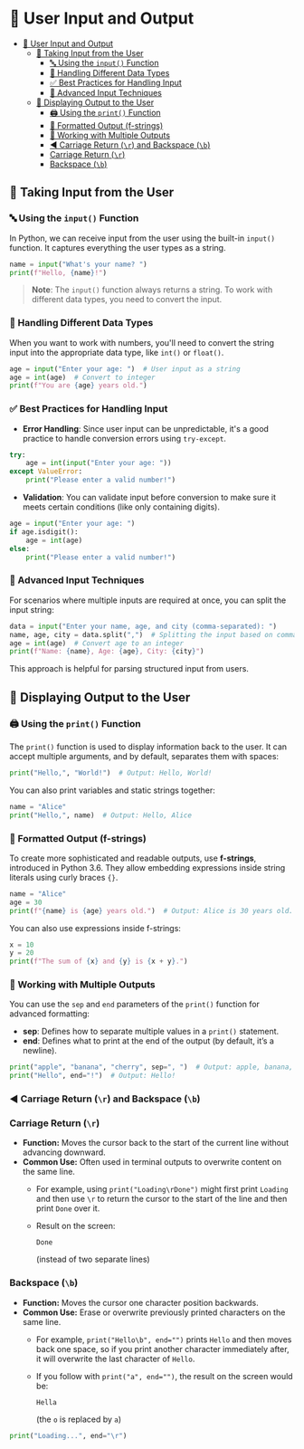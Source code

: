 # 📘 User Input and Output

- [📘 User Input and Output](#-user-input-and-output)
  - [🎤 Taking Input from the User](#-taking-input-from-the-user)
    - [🔤 Using the `input()` Function](#-using-the-input-function)
    - [🔢 Handling Different Data Types](#-handling-different-data-types)
    - [✅ Best Practices for Handling Input](#-best-practices-for-handling-input)
    - [🚀 Advanced Input Techniques](#-advanced-input-techniques)
  - [💁 Displaying Output to the User](#-displaying-output-to-the-user)
    - [🖨️ Using the `print()` Function](#️-using-the-print-function)
    - [📝 Formatted Output (f-strings)](#-formatted-output-f-strings)
    - [🔀 Working with Multiple Outputs](#-working-with-multiple-outputs)
    - [◀️ Carriage Return (`\r`) and Backspace (`\b`)](#️-carriage-return-r-and-backspace-b)
    - [Carriage Return (`\r`)](#carriage-return-r)
    - [Backspace (`\b`)](#backspace-b)

## 🎤 Taking Input from the User

### 🔤 Using the `input()` Function

In Python, we can receive input from the user using the built-in `input()` function. It captures everything the user types as a string.

```python
name = input("What's your name? ")
print(f"Hello, {name}!")
```

> **Note**: The `input()` function always returns a string. To work with different data types, you need to convert the input.

### 🔢 Handling Different Data Types

When you want to work with numbers, you'll need to convert the string input into the appropriate data type, like `int()` or `float()`.

```python
age = input("Enter your age: ")  # User input as a string
age = int(age)  # Convert to integer
print(f"You are {age} years old.")
```

### ✅ Best Practices for Handling Input

- **Error Handling**: Since user input can be unpredictable, it's a good practice to handle conversion errors using `try-except`.

```python
try:
    age = int(input("Enter your age: "))
except ValueError:
    print("Please enter a valid number!")
```

- **Validation**: You can validate input before conversion to make sure it meets certain conditions (like only containing digits).

```python
age = input("Enter your age: ")
if age.isdigit():
    age = int(age)
else:
    print("Please enter a valid number!")
```

### 🚀 Advanced Input Techniques

For scenarios where multiple inputs are required at once, you can split the input string:

```python
data = input("Enter your name, age, and city (comma-separated): ")
name, age, city = data.split(",")  # Splitting the input based on commas
age = int(age)  # Convert age to an integer
print(f"Name: {name}, Age: {age}, City: {city}")
```

This approach is helpful for parsing structured input from users.

## 💁 Displaying Output to the User

### 🖨️ Using the `print()` Function

The `print()` function is used to display information back to the user. It can accept multiple arguments, and by default, separates them with spaces:

```python
print("Hello,", "World!")  # Output: Hello, World!
```

You can also print variables and static strings together:

```python
name = "Alice"
print("Hello,", name)  # Output: Hello, Alice
```

### 📝 Formatted Output (f-strings)

To create more sophisticated and readable outputs, use **f-strings**, introduced in Python 3.6. They allow embedding expressions inside string literals using curly braces `{}`.

```python
name = "Alice"
age = 30
print(f"{name} is {age} years old.")  # Output: Alice is 30 years old.
```

You can also use expressions inside f-strings:

```python
x = 10
y = 20
print(f"The sum of {x} and {y} is {x + y}.")
```

### 🔀 Working with Multiple Outputs

You can use the `sep` and `end` parameters of the `print()` function for advanced formatting:

- **sep**: Defines how to separate multiple values in a `print()` statement.
- **end**: Defines what to print at the end of the output (by default, it’s a newline).

```python
print("apple", "banana", "cherry", sep=", ")  # Output: apple, banana, cherry
print("Hello", end="!")  # Output: Hello!
```

### ◀️ Carriage Return (`\r`) and Backspace (`\b`)

### Carriage Return (`\r`)

- **Function:** Moves the cursor back to the start of the current line without advancing downward.
- **Common Use:** Often used in terminal outputs to overwrite content on the same line.
  - For example, using `print("Loading\rDone")` might first print `Loading` and then use `\r` to return the cursor to the start of the line and then print `Done` over it.  
  - Result on the screen:  

    ```Plain Text
    Done
    ```

    (instead of two separate lines)

### Backspace (`\b`)

- **Function:** Moves the cursor one character position backwards.
- **Common Use:** Erase or overwrite previously printed characters on the same line.
  - For example, `print("Hello\b", end="")` prints `Hello` and then moves back one space, so if you print another character immediately after, it will overwrite the last character of `Hello`.
  - If you follow with `print("a", end="")`, the result on the screen would be:

    ```Plain Text
    Hella
    ```

    (the `o` is replaced by `a`)


```python
print("Loading...", end="\r")
```

